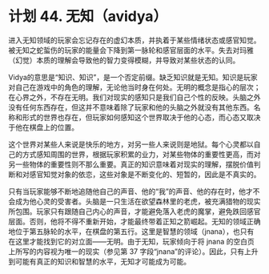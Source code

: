 # 计划 44. 无知（avidya）

进入无知领域的玩家会忘记存在的虚幻本质，并执着于某些情绪状态或感官知觉。被无知之蛇蜇伤的玩家的能量会下降到第一脉轮和感官层面的水平。失去对玛雅（幻觉）本质的理解会导致他的智力变得模糊，并导致对某些状态的认同。

Vidya的意思是“知识、知识”，是一个否定前缀。缺乏知识就是无知。知识是玩家对自己在游戏中的角色的理解，无论他当时身在何处。无明的概念是指心的层次；在心界之外，不存在无明。我们对现实的感知只是我们自己个性的反映。头脑之外没有任何东西存在，但这并不意味着除了玩家和他的头脑之外就没有其他东西。名称和形式的世界也存在，但玩家如何感知这个世界取决于他的心态，而心态又取决于他在棋盘上的位置。

这个世界对某些人来说是快乐的地方，对另一些人来说则是地狱。每个心灵都以自己的方式感知周围的世界，根据玩家积累的业力，对某些物体的重要性更高，而对另一些物体的重要性则不那么重要。真正的知识意味着对现实的理解，摆脱价值判断和对感官知觉对象的依恋，这些对象是不断变化的、短暂的，因此是不真实的。

只有当玩家能够不断地追随他自己的声音、他的“我”的声音、他的存在时，他才不会成为他心灵的受害者。头脑是一只生活在欲望森林里的老虎，被充满猎物的现实所包围。玩家只有跟随自己内心的声音，才能避免落入老虎的魔掌，避免跌回感官层面。否则，他将不得不重新开始，才能最终带着正知之箭崛起。无知的领域正确地位于第五脉轮的水平，在棋盘的第五行。这里是智慧的领域（jnana），也只有在这里才能找到它的对立面——无明。由于无知，玩家倾向于将 jnana 的空白页上所写的内容视为唯一的现实（参见第 37 字段“jnana”的评论）。因此，只有上升到可能有真正的知识和智慧的水平，无知才可能成为可能。
